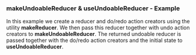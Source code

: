 ### makeUndoableReducer & useUndoableReducer - Example

In this example we create a reducer and do/redo action creators using the utility **makeReducer**. We then pass this reducer together with undo action creators to **makeUndoableReducer**. The returned undoable reducer is passed together with the do/redo action creators and the initial state to **useUndoableReducer**.
